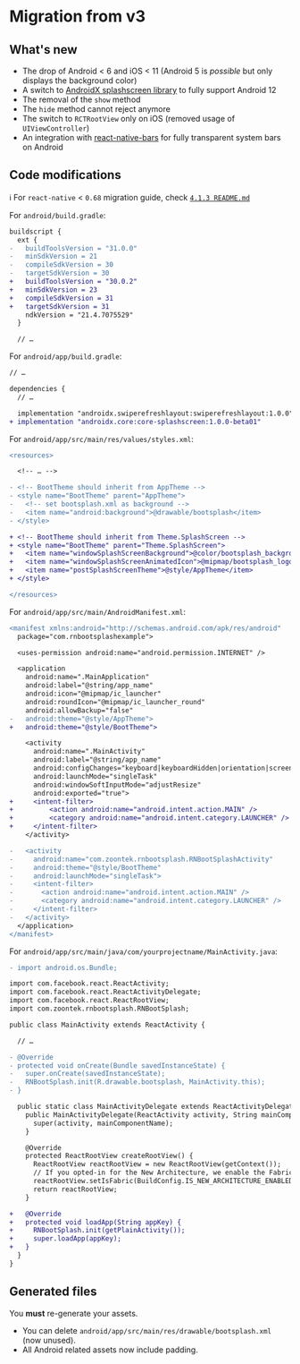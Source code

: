# Migration from v3

## What's new

- The drop of Android < 6 and iOS < 11 (Android 5 is _possible_ but only displays the background color)
- A switch to [AndroidX splashscreen library](https://developer.android.com/jetpack/androidx/releases/core#core-splashscreen-1.0.0-beta01) to fully support Android 12
- The removal of the `show` method
- The `hide` method cannot reject anymore
- The switch to `RCTRootView` only on iOS (removed usage of `UIViewController`)
- An integration with [react-native-bars](https://github.com/zoontek/react-native-bars) for fully transparent system bars on Android

## Code modifications

ℹ️ For `react-native` < `0.68` migration guide, check [`4.1.3 README.md`](https://github.com/zoontek/react-native-bootsplash/blob/4.1.3/MIGRATION.md)

For `android/build.gradle`:

```diff
buildscript {
  ext {
-   buildToolsVersion = "31.0.0"
-   minSdkVersion = 21
-   compileSdkVersion = 30
-   targetSdkVersion = 30
+   buildToolsVersion = "30.0.2"
+   minSdkVersion = 23
+   compileSdkVersion = 31
+   targetSdkVersion = 31
    ndkVersion = "21.4.7075529"
  }

  // …
```

For `android/app/build.gradle`:

```diff
// …

dependencies {
  // …

  implementation "androidx.swiperefreshlayout:swiperefreshlayout:1.0.0"
+ implementation "androidx.core:core-splashscreen:1.0.0-beta01"
```

For `android/app/src/main/res/values/styles.xml`:

```diff
<resources>

  <!-- … -->

- <!-- BootTheme should inherit from AppTheme -->
- <style name="BootTheme" parent="AppTheme">
-   <!-- set bootsplash.xml as background -->
-   <item name="android:background">@drawable/bootsplash</item>
- </style>

+ <!-- BootTheme should inherit from Theme.SplashScreen -->
+ <style name="BootTheme" parent="Theme.SplashScreen">
+   <item name="windowSplashScreenBackground">@color/bootsplash_background</item>
+   <item name="windowSplashScreenAnimatedIcon">@mipmap/bootsplash_logo</item>
+   <item name="postSplashScreenTheme">@style/AppTheme</item>
+ </style>

</resources>
```

For `android/app/src/main/AndroidManifest.xml`:

```diff
<manifest xmlns:android="http://schemas.android.com/apk/res/android"
  package="com.rnbootsplashexample">

  <uses-permission android:name="android.permission.INTERNET" />

  <application
    android:name=".MainApplication"
    android:label="@string/app_name"
    android:icon="@mipmap/ic_launcher"
    android:roundIcon="@mipmap/ic_launcher_round"
    android:allowBackup="false"
-   android:theme="@style/AppTheme">
+   android:theme="@style/BootTheme">

    <activity
      android:name=".MainActivity"
      android:label="@string/app_name"
      android:configChanges="keyboard|keyboardHidden|orientation|screenLayout|screenSize|smallestScreenSize|uiMode"
      android:launchMode="singleTask"
      android:windowSoftInputMode="adjustResize"
      android:exported="true">
+     <intent-filter>
+         <action android:name="android.intent.action.MAIN" />
+         <category android:name="android.intent.category.LAUNCHER" />
+     </intent-filter>
    </activity>

-   <activity
-     android:name="com.zoontek.rnbootsplash.RNBootSplashActivity"
-     android:theme="@style/BootTheme"
-     android:launchMode="singleTask">
-     <intent-filter>
-       <action android:name="android.intent.action.MAIN" />
-       <category android:name="android.intent.category.LAUNCHER" />
-     </intent-filter>
-   </activity>
  </application>
</manifest>
```

For `android/app/src/main/java/com/yourprojectname/MainActivity.java`:

```diff
- import android.os.Bundle;

import com.facebook.react.ReactActivity;
import com.facebook.react.ReactActivityDelegate;
import com.facebook.react.ReactRootView;
import com.zoontek.rnbootsplash.RNBootSplash;

public class MainActivity extends ReactActivity {

  // …

- @Override
- protected void onCreate(Bundle savedInstanceState) {
-   super.onCreate(savedInstanceState);
-   RNBootSplash.init(R.drawable.bootsplash, MainActivity.this);
- }

  public static class MainActivityDelegate extends ReactActivityDelegate {
    public MainActivityDelegate(ReactActivity activity, String mainComponentName) {
      super(activity, mainComponentName);
    }

    @Override
    protected ReactRootView createRootView() {
      ReactRootView reactRootView = new ReactRootView(getContext());
      // If you opted-in for the New Architecture, we enable the Fabric Renderer.
      reactRootView.setIsFabric(BuildConfig.IS_NEW_ARCHITECTURE_ENABLED);
      return reactRootView;
    }

+   @Override
+   protected void loadApp(String appKey) {
+     RNBootSplash.init(getPlainActivity());
+     super.loadApp(appKey);
+   }
  }
}
```

## Generated files

You **must** re-generate your assets.

- You can delete `android/app/src/main/res/drawable/bootsplash.xml` (now unused).
- All Android related assets now include padding.
